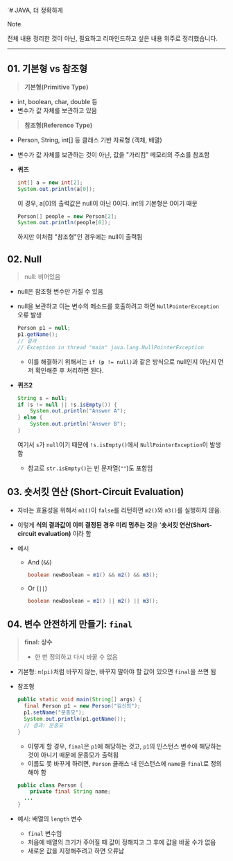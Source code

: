 `# JAVA, 더 정확하게
>[!NOTE]
> 전체 내용 정리한 것이 아닌, 필요하고 리마인드하고 싶은 내용 위주로 정리했습니다.

---
## 01. 기본형 vs 참조형
> **기본형(Primitive Type)**
- int, boolean, char, double 등
- 변수가 값 자체를 보관하고 있음

> **참조형(Reference Type)**
- Person, String, int[] 등 클래스 기반 자료형 (객체, 배열)
- 변수가 값 자체를 보관하는 것이 아닌, 값을 "가리킴" 메모리의 주소를 참조함

- **퀴즈**
    ```java
    int[] a = new int[2];
    System.out.println(a[0]);
    ```
  이 경우, a[0]의 출력값은 null이 아닌 0이다. int의 기본형은 0이기 때문
    ```java
    Person[] people = new Person[2];
    System.out.println(people[0]);
    ```
  하지만 이처럼 "참조형"인 경우에는 null이 출력됨

## 02. Null
> null: 비어있음

- null은 참조형 변수만 가질 수 있음
- null을 보관하고 이는 변수의 메소드를 호출하려고 하면 `NullPointerException` 오류 발생
    ```java
    Person p1 = null;
    p1.getName();
    // 결과
    // Exception in thread "main" java.lang.NullPointerException
    ```
  - 이를 해결하기 위해서는 `if (p != null)`과 같은 방식으로 null인지 아닌지 먼저 확인해준 후 처리하면 된다.

- **퀴즈2**
    ```java
    String s = null;
    if (s != null || !s.isEmpty()) {
        System.out.println("Answer A");
    } else {
        System.out.println("Answer B");
    }
    ```
    여기서 `s`가 `null`이기 때문에 `!s.isEmpty()`에서 `NullPointerException`이 발생함
    - 참고로 `str.isEmpty()`는 빈 문자열(`""`)도 포함임

## 03. 숏서킷 연산 (Short-Circuit Evaluation)
- 자바는 효율성을 위해서 `m1()`이 `false`를 리턴하면 `m2()`와 `m3()`를 실행하지 않음. 
- 이렇게 **식의 결과값이 이미 결정된 경우 미리 멈추는 것**을 '**숏서킷 연산(Short-circuit evaluation)** 이라 함

- 예시
  - And (`&&`)
    ```java
    boolean newBoolean = m1() && m2() && m3();
    ```
  - Or (`||`)
    ```java
    boolean newBoolean = m1() || m2() || m3();
    ````
    
## 04. 변수 안전하게 만들기: `final`
> **final: 상수**
> - 한 번 정의하고 다시 바꿀 수 없음

- 기본형: `π(pi)`처럼 바꾸지 않는, 바꾸지 말아야 할 값이 있으면 `final`을 쓰면 됨
- 참조형
  ```java
  public static void main(String[] args) {
    final Person p1 = new Person("김신의");
    p1.setName("문종모");
    System.out.println(p1.getName());
    // 결과: 문종모
  }
  ```
  - 이렇게 할 경우, `final`은 `p1`에 해당하는 것고, `p1`의 인스턴스 변수에 해당하는 것이 아니기 때문에 문종모가 출력됨
  - 이름도 못 바꾸게 하려면, `Person` 클래스 내 인스턴스에 `name`을 `final`로 정의해야 함
  ```java
  public class Person {
      private final String name;
    ...
  }
  ```
  
- 예시: 배열의 `length` 변수
  - `final` 변수임
  - 처음에 배열의 크기가 주어질 때 값이 정해지고 그 후에 값을 바꿀 수가 없음
  - 새로운 값을 지정해주려고 하면 오류남